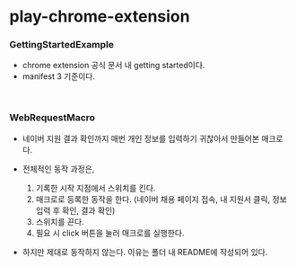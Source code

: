 # play-chrome-extension

### GettingStartedExample
- chrome extension 공식 문서 내 getting started이다.
- manifest 3 기준이다.

&nbsp;

### WebRequestMacro
- 네이버 지원 결과 확인까지 매번 개인 정보를 입력하기 귀찮아서 만들어본 매크로다.
- 전체적인 동작 과정은,
  1. 기록한 시작 지점에서 스위치를 킨다.
  2. 매크로로 등록한 동작을 한다. (네이버 채용 페이지 접속, 내 지원서 클릭, 정보 입력 후 확인, 결과 확인)
  3. 스위치를 끈다.
  4. 필요 시 click 버튼을 눌러 매크로를 실행한다.

- 하지만 제대로 동작하지 않는다. 이유는 폴더 내 README에 작성되어 있다.
